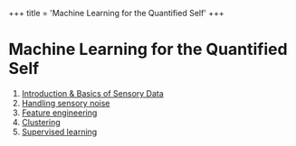 +++
title = 'Machine Learning for the Quantified Self'
+++

# Machine Learning for the Quantified Self
1. [Introduction & Basics of Sensory Data](introduction-basics-of-sensory-data)
2. [Handling sensory noise](handling-sensory-noise)
3. [Feature engineering](feature-engineering)
4. [Clustering](clustering)
5. [Supervised learning](supervised-learning)